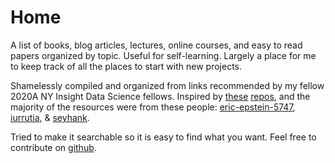# Home

A list of books, blog articles, lectures, online courses, and easy to read papers
organized by topic. Useful for self-learning. Largely a place for me to keep
track of all the places to start with new projects.

Shamelessly compiled and organized from links recommended by my fellow 2020A 
NY Insight Data Science fellows. Inspired by 
[these](https://github.com/boada/data-science-interviews) 
[repos](https://github.com/eric-epstein-5747/data-science-interviews), and the
majority of the resources were from these people: [eric-epstein-5747](https://github.com/eric-epstein-5747), [iurrutia](https://github.com/iurrutia), & [seyhank](https://github.com/seyhank).

Tried to make it searchable so it is easy to find what you want. Feel free to contribute on [github](https://github.com/pcrumley/ml_stat_resources).
